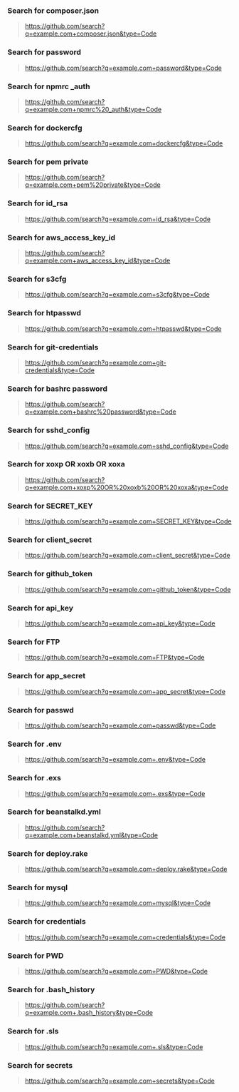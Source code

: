 ### Search for composer.json

> https://github.com/search?q=example.com+composer.json&type=Code

### Search for password

> https://github.com/search?q=example.com+password&type=Code

### Search for npmrc _auth

> https://github.com/search?q=example.com+npmrc%20_auth&type=Code

### Search for dockercfg

> https://github.com/search?q=example.com+dockercfg&type=Code

### Search for pem private

> https://github.com/search?q=example.com+pem%20private&type=Code

### Search for id_rsa

> https://github.com/search?q=example.com+id_rsa&type=Code

### Search for aws_access_key_id

> https://github.com/search?q=example.com+aws_access_key_id&type=Code

### Search for s3cfg

> https://github.com/search?q=example.com+s3cfg&type=Code

### Search for htpasswd

> https://github.com/search?q=example.com+htpasswd&type=Code

### Search for git-credentials

> https://github.com/search?q=example.com+git-credentials&type=Code

### Search for bashrc password

> https://github.com/search?q=example.com+bashrc%20password&type=Code

### Search for sshd_config

> https://github.com/search?q=example.com+sshd_config&type=Code

### Search for xoxp OR xoxb OR xoxa

> https://github.com/search?q=example.com+xoxp%20OR%20xoxb%20OR%20xoxa&type=Code

### Search for SECRET_KEY

> https://github.com/search?q=example.com+SECRET_KEY&type=Code

### Search for client_secret

> https://github.com/search?q=example.com+client_secret&type=Code

### Search for github_token

> https://github.com/search?q=example.com+github_token&type=Code

### Search for api_key

> https://github.com/search?q=example.com+api_key&type=Code

### Search for FTP

> https://github.com/search?q=example.com+FTP&type=Code

### Search for app_secret

> https://github.com/search?q=example.com+app_secret&type=Code

### Search for passwd

> https://github.com/search?q=example.com+passwd&type=Code

### Search for .env

> https://github.com/search?q=example.com+.env&type=Code

### Search for .exs

> https://github.com/search?q=example.com+.exs&type=Code

### Search for beanstalkd.yml

> https://github.com/search?q=example.com+beanstalkd.yml&type=Code

### Search for deploy.rake

> https://github.com/search?q=example.com+deploy.rake&type=Code

### Search for mysql

> https://github.com/search?q=example.com+mysql&type=Code

### Search for credentials

> https://github.com/search?q=example.com+credentials&type=Code

### Search for PWD

> https://github.com/search?q=example.com+PWD&type=Code

### Search for .bash_history

> https://github.com/search?q=example.com+.bash_history&type=Code

### Search for .sls

> https://github.com/search?q=example.com+.sls&type=Code

### Search for secrets

> https://github.com/search?q=example.com+secrets&type=Code
